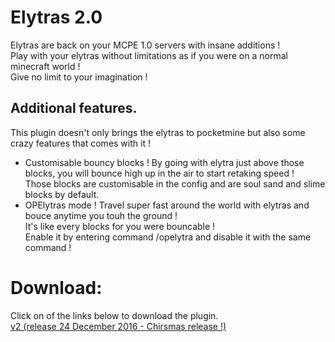 # Elytras 2.0
Elytras are back on your MCPE 1.0 servers with insane additions !       
Play with your elytras without limitations as if you were on a normal minecraft world !     
Give no limit to your imagination !     
## Additional features.
This plugin doesn't only brings the elytras to pocketmine but also some crazy features that comes with it !     
- Customisable bouncy blocks !
By going with elytra just above those blocks, you will bounce high up in the air to start retaking speed !      
Those blocks are customisable in the config and are soul sand and slime blocks by default.
- OPElytras mode !
Travel super fast around the world with elytras and bouce anytime you touh the ground !     
It's like every blocks for you were bouncable !     
Enable it by entering command /opelytra and disable it with the same command !    

# Download:
Click on of the links below to download the plugin.     
[v2 (release 24 December 2016 - Chirsmas release !)](https://github.com/Ad5001/Elytra/blob/master/releases/Elytra_v2.phar?raw=true)